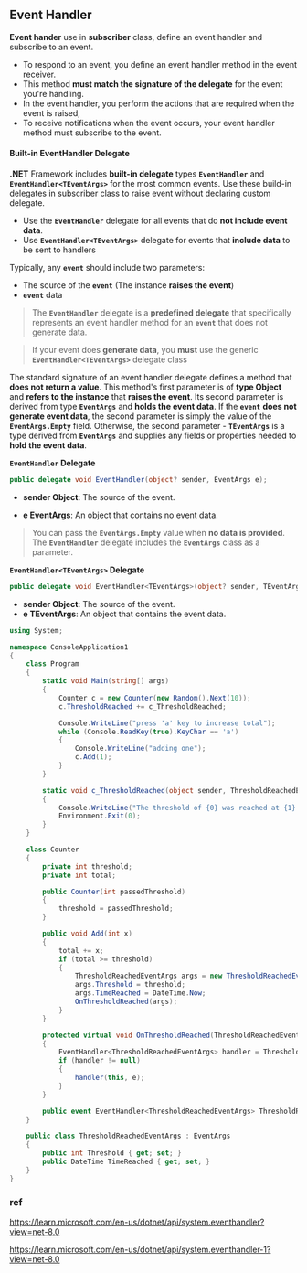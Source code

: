 ## Event Handler

**Event hander** use in **subscriber** class, define an event handler and subscribe to an event.

- To respond to an event, you define an event handler method in the event receiver.
- This method **must match the signature of the delegate** for the event you're handling.
- In the event handler, you perform the actions that are required when the event is raised,
- To receive notifications when the event occurs, your event handler method must subscribe to the event.

#### Built-in EventHandler Delegate
**.NET** Framework includes **built-in delegate** types **`EventHandler`** and **`EventHandler<TEventArgs>`** 
for the most common events.  Use these build-in delegates in subscriber class to raise event without declaring custom delegate. 

- Use the **`EventHandler`** delegate for all events that do **not include event data**.
- Use **`EventHandler<TEventArgs>`** delegate for events that **include data** to be sent to handlers

Typically, any **`event`** should include two parameters: 
- The source of the **`event`** (The instance **raises the event**)
- **`event`** data

> The **`EventHandler`** delegate is a **predefined delegate** that specifically represents an event handler method for an **`event`** that does not generate data.

> If your event does **generate data**, you **must** use the generic **`EventHandler<TEventArgs>`** delegate class

The standard signature of an event handler delegate defines a method that **does not return a value**. This method's first parameter is of **type Object** and **refers to the instance** that **raises the event**. Its second parameter is derived from type **`EventArgs`** and **holds the event data**. If the **`event`** **does not generate event data**, the second parameter is simply the value of the **`EventArgs.Empty`** field. Otherwise, the second parameter - **`TEventArgs`** is a type derived from **`EventArgs`** and supplies any fields or properties needed to **hold the event data**.


**`EventHandler` Delegate**

```cs
public delegate void EventHandler(object? sender, EventArgs e);
```

- **sender Object**: The source of the event.

- **e EventArgs**: An object that contains no event data.

> You can pass the **`EventArgs.Empty`** value when **no data is provided**. The **`EventHandler`** delegate includes the **`EventArgs`** class as a parameter.


**`EventHandler<TEventArgs>` Delegate**

```cs
public delegate void EventHandler<TEventArgs>(object? sender, TEventArgs e);
```

- **sender Object**: The source of the event.
- **e TEventArgs**: An object that contains the event data.

```cs
using System;

namespace ConsoleApplication1
{
    class Program
    {
        static void Main(string[] args)
        {
            Counter c = new Counter(new Random().Next(10));
            c.ThresholdReached += c_ThresholdReached;

            Console.WriteLine("press 'a' key to increase total");
            while (Console.ReadKey(true).KeyChar == 'a')
            {
                Console.WriteLine("adding one");
                c.Add(1);
            }
        }

        static void c_ThresholdReached(object sender, ThresholdReachedEventArgs e)
        {
            Console.WriteLine("The threshold of {0} was reached at {1}.", e.Threshold,  e.TimeReached);
            Environment.Exit(0);
        }
    }

    class Counter
    {
        private int threshold;
        private int total;

        public Counter(int passedThreshold)
        {
            threshold = passedThreshold;
        }

        public void Add(int x)
        {
            total += x;
            if (total >= threshold)
            {
                ThresholdReachedEventArgs args = new ThresholdReachedEventArgs();
                args.Threshold = threshold;
                args.TimeReached = DateTime.Now;
                OnThresholdReached(args);
            }
        }

        protected virtual void OnThresholdReached(ThresholdReachedEventArgs e)
        {
            EventHandler<ThresholdReachedEventArgs> handler = ThresholdReached;
            if (handler != null)
            {
                handler(this, e);
            }
        }

        public event EventHandler<ThresholdReachedEventArgs> ThresholdReached;
    }

    public class ThresholdReachedEventArgs : EventArgs
    {
        public int Threshold { get; set; }
        public DateTime TimeReached { get; set; }
    }
}
```



### ref 
https://learn.microsoft.com/en-us/dotnet/api/system.eventhandler?view=net-8.0

https://learn.microsoft.com/en-us/dotnet/api/system.eventhandler-1?view=net-8.0
